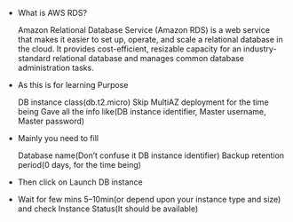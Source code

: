 * What is AWS RDS?

    Amazon Relational Database Service (Amazon RDS) is a web service that makes it easier to set up, operate, and scale a relational database in the cloud. It provides cost-efficient, resizable capacity for an industry-standard relational database and manages common database administration tasks.

* As this is for learning Purpose

    DB instance class(db.t2.micro)
    Skip MultiAZ deployment for the time being
    Gave all the info like(DB instance identifier, Master username, Master password)

* Mainly you need to fill

    Database name(Don’t confuse it DB instance identifier)
    Backup retention period(0 days, for the time being)

* Then click on Launch DB instance

* Wait for few mins 5–10min(or depend upon your instance type and size) and check Instance Status(It should be available)

